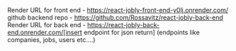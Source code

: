 Render URL for front end - https://react-jobly-front-end-y0lj.onrender.com/
github backend repo - https://github.com/Rossavitz/react-jobly-back-end
Render URL for back end - https://react-jobly-back-end.onrender.com/[insert endpoint for json return]   (endpoints like companies, jobs, users etc....)
